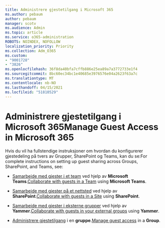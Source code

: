 ```yaml
---
title: Administrere gjestetilgang i Microsoft 365
ms.author: pebaum
author: pebaum
manager: scotv
ms.audience: Admin
ms.topic: article
ms.service: o365-administration
ROBOTS: NOINDEX, NOFOLLOW
localization_priority: Priority
ms.collection: Adm_O365
ms.custom:
- "9001728"
- "3826"
ms.openlocfilehash: 36f8da40bfa7cffb886e25ea89a7a3772733e1f4
ms.sourcegitcommit: 8bc60ec34bc1e40685e3976576e04a2623f63a7c
ms.translationtype: MT
ms.contentlocale: nb-NO
ms.lasthandoff: 04/15/2021
ms.locfileid: "51810529"
---
```

# <a name="manage-guest-access-in-microsoft-365"></a><span data-ttu-id="707a2-102">Administrere gjestetilgang i Microsoft 365</span><span class="sxs-lookup"><span data-stu-id="707a2-102">Manage Guest Access in Microsoft 365</span></span>

<span data-ttu-id="707a2-103">Hvis du vil ha fullstendige instruksjoner om hvordan du konfigurerer gjestedeling på tvers av Grupper, SharePoint og Teams, kan du se:</span><span class="sxs-lookup"><span data-stu-id="707a2-103">For complete instructions on setting up guest sharing across Groups, SharePoint, and Teams, see:</span></span> 

- <span data-ttu-id="707a2-104">[Samarbeide med gjester i et team](https://docs.microsoft.com/microsoft-365/solutions/collaborate-as-team?view=o365-worldwide) ved hjelp av **Microsoft Teams**.</span><span class="sxs-lookup"><span data-stu-id="707a2-104">[Collaborate with guests in a Team](https://docs.microsoft.com/microsoft-365/solutions/collaborate-as-team?view=o365-worldwide) using **Microsoft Teams**.</span></span> 

- <span data-ttu-id="707a2-105">[Samarbeide med gjester på et nettsted](https://docs.microsoft.com/microsoft-365/solutions/collaborate-in-site?view=o365-worldwide) ved hjelp av **SharePoint**.</span><span class="sxs-lookup"><span data-stu-id="707a2-105">[Collaborate with guests in a Site](https://docs.microsoft.com/microsoft-365/solutions/collaborate-in-site?view=o365-worldwide) using **SharePoint**.</span></span> 

- <span data-ttu-id="707a2-106">[Samarbeide med gjester i eksterne grupper](https://docs.microsoft.com/yammer/work-with-external-users/create-and-manage-external-groups?redirectSourcePath=%252farticle%252f9ccd15ce-0efc-4dc1-81bc-4a424ab6f92a.aspx) ved hjelp av **Yammer**.</span><span class="sxs-lookup"><span data-stu-id="707a2-106">[Collaborate with guests in your external groups](https://docs.microsoft.com/yammer/work-with-external-users/create-and-manage-external-groups?redirectSourcePath=%252farticle%252f9ccd15ce-0efc-4dc1-81bc-4a424ab6f92a.aspx) using **Yammer**.</span></span> 

- <span data-ttu-id="707a2-107">[Administrere gjestetilgang](https://docs.microsoft.com/microsoft-365/admin/create-groups/manage-guest-access-in-groups?view=o365-worldwide) i en **gruppe**.</span><span class="sxs-lookup"><span data-stu-id="707a2-107">[Manage guest access](https://docs.microsoft.com/microsoft-365/admin/create-groups/manage-guest-access-in-groups?view=o365-worldwide) in a **Group**.</span></span>

